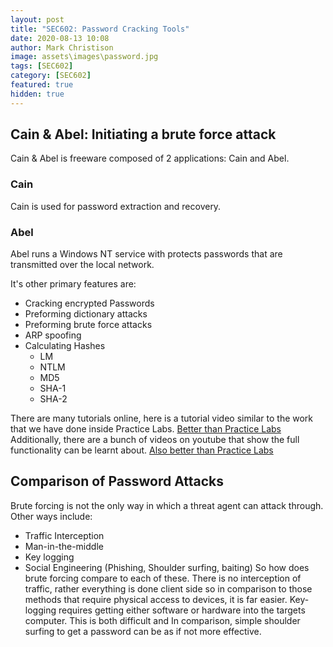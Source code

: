 ```yaml
---
layout: post
title: "SEC602: Password Cracking Tools"
date: 2020-08-13 10:08
author: Mark Christison
image: assets\images\password.jpg
tags: [SEC602]
category: [SEC602]
featured: true
hidden: true
---
```


## Cain & Abel: Initiating a brute force attack

Cain & Abel is freeware composed of 2 applications: Cain and Abel.

### Cain

Cain is used for password extraction and recovery.

### Abel

Abel runs a Windows NT service with protects passwords that are transmitted over the local network.

It's other primary features are:

- Cracking encrypted Passwords
- Preforming dictionary attacks
- Preforming brute force attacks
- ARP spoofing
- Calculating Hashes
  - LM
  - NTLM
  - MD5
  - SHA-1
  - SHA-2

There are many tutorials online, here is a tutorial video similar to the work that we have done inside Practice Labs.
[Better than Practice Labs](https://www.youtube.com/watch?v=dVgqWclemmE)
Additionally, there are a bunch of videos on youtube that show the full functionality can be learnt about.
[Also better than Practice Labs](https://www.youtube.com/watch?v=ETF2R_ONTBU)
## Comparison of Password Attacks
Brute forcing is not the only way in which a threat agent can attack through. Other ways include:
- Traffic Interception
- Man-in-the-middle
- Key logging
- Social Engineering (Phishing, Shoulder surfing, baiting)
So how does brute forcing compare to each of these.
There is no interception of traffic, rather everything is done client side so in comparison to those methods that require physical access to devices, it is far easier.
Key-logging requires getting either software or hardware into the targets computer. This is both difficult and
In comparison, simple shoulder surfing to get a password can be as if not more effective.
